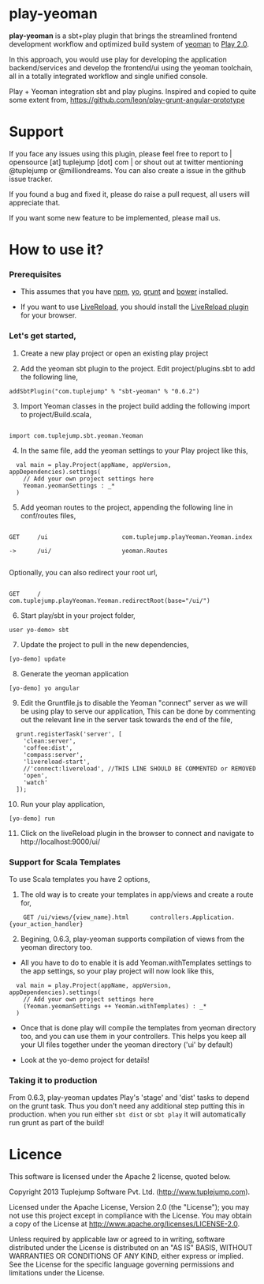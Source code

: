 play-yeoman
===========

**play-yeoman** is a sbt+play plugin that brings the streamlined frontend development workflow and optimized build system of [yeoman](http://yeoman.io) to [Play 2.0](http://playframework.org).

In this approach, you would use play for developing the application backend/services and develop the frontend/ui using the yeoman toolchain, all in a totally integrated workflow and single unified console.

Play + Yeoman integration sbt and play plugins. Inspired and copied to quite some extent from,
https://github.com/leon/play-grunt-angular-prototype

Support
=======

If you face any issues using this plugin, please feel free to report to | opensource [at] tuplejump [dot] com | or shout out at twitter mentioning @tuplejump or @milliondreams.
You can also create a issue in the github issue tracker.

If you found a bug and fixed it, please do raise a pull request, all users will appreciate that.

If you want some new feature to be implemented, please mail us.


How to use it?
==============

### Prerequisites

* This assumes that you have [npm](https://npmjs.org/), [yo](http://yeoman.io), [grunt](http://gruntjs.com/) and [bower](http://bower.io/) installed.

* If you want to use [LiveReload](http://livereload.com/), you should install the [LiveReload plugin](http://feedback.livereload.com/knowledgebase/articles/86242-how-do-i-install-and-use-the-browser-extensions-)  for your browser.

### Let's get started,

1) Create a new play project or open an existing play project

2) Add the yeoman sbt plugin to the project. Edit project/plugins.sbt to add the following line,

```
addSbtPlugin("com.tuplejump" % "sbt-yeoman" % "0.6.2")

```

3) Import Yeoman classes in the project build adding the following import to project/Build.scala,

```

import com.tuplejump.sbt.yeoman.Yeoman

```

4) In the same file, add the yeoman settings to your Play project like this,

```
  val main = play.Project(appName, appVersion, appDependencies).settings(
    // Add your own project settings here
    Yeoman.yeomanSettings : _*
  )

```

5) Add yeoman routes to the project, appending the following line in conf/routes files,

```

GET     /ui                     com.tuplejump.playYeoman.Yeoman.index

->	    /ui/                    yeoman.Routes


```

Optionally, you can also redirect your root url,

```

GET     /                           com.tuplejump.playYeoman.Yeoman.redirectRoot(base="/ui/")

```

6) Start play/sbt in your project folder,

```
user yo-demo> sbt

```

7) Update the project to pull in the new dependencies,

```
[yo-demo] update

```

8) Generate the yeoman application

```
[yo-demo] yo angular

```

9) Edit the Gruntfile.js to disable the Yeoman "connect" server as we will be using play to serve our application, This can be done by commenting out the relevant line in the server task towards the end of the file,

```
  grunt.registerTask('server', [
    'clean:server',
    'coffee:dist',
    'compass:server',
    'livereload-start',
    //'connect:livereload',	//THIS LINE SHOULD BE COMMENTED or REMOVED
    'open',
    'watch'
  ]);

```

10) Run your play application,

```
[yo-demo] run

```

11) Click on the liveReload plugin in the browser to connect and navigate to http://localhost:9000/ui/


### Support for Scala Templates

To use Scala templates you have 2 options, 

1) The old way is to create your templates in app/views and create a route for,

```
    GET /ui/views/{view_name}.html      controllers.Application.{your_action_handler}
```

2) Begining, 0.6.3, play-yeoman supports compilation of views from the yeoman directory too. 

* All you have to do to enable it is add Yeoman.withTemplates settings to the app settings, so your play project will now look like this,

```
  val main = play.Project(appName, appVersion, appDependencies).settings(
    // Add your own project settings here
    (Yeoman.yeomanSettings ++ Yeoman.withTemplates) : _*
  )

```
* Once that is done play will compile the templates from yeoman directory too, and you can use them in your controllers. This helps you keep all your UI files together under the yeoman directory ('ui' by default)

* Look at the yo-demo project for details!



### Taking it to production

From 0.6.3, play-yeoman updates Play's 'stage' and 'dist' tasks to depend on the grunt task. Thus you don't need any additional step putting this in production. when you run either `sbt dist` or `sbt play` it will automatically run grunt as part of the build!


Licence
=======

This software is licensed under the Apache 2 license, quoted below.

Copyright 2013 Tuplejump Software Pvt. Ltd. (http://www.tuplejump.com).

Licensed under the Apache License, Version 2.0 (the "License"); you may not use this project except in compliance with the License. You may obtain a copy of the License at http://www.apache.org/licenses/LICENSE-2.0.

Unless required by applicable law or agreed to in writing, software distributed under the License is distributed on an "AS IS" BASIS, WITHOUT WARRANTIES OR CONDITIONS OF ANY KIND, either express or implied. See the License for the specific language governing permissions and limitations under the License.
